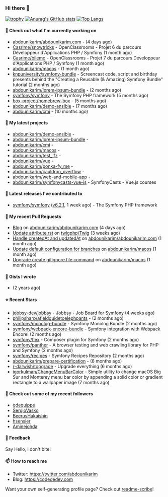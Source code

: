 ### Hi there 👋

[![trophy](https://github-profile-trophy.vercel.app/?username=abdounikarim&theme=onestar&row=1&column=7&no-frame=true&margin-w=13)](https://github.com/ryo-ma/github-profile-trophy)
[![Anurag's GitHub stats](https://github-readme-stats.vercel.app/api?username=abdounikarim&show_icons=true&theme=dark&count_private=true&hide_border=true)](https://github.com/anuraghazra/github-readme-stats)
[![Top Langs](https://github-readme-stats.vercel.app/api/top-langs/?username=abdounikarim&langs_count=8&layout=compact&theme=dark&hide_border=true)](https://github.com/anuraghazra/github-readme-stats)

#### 👷 Check out what I'm currently working on

- [abdounikarim/abdounikarim.com](https://github.com/abdounikarim/abdounikarim.com) -  (4 days ago)
- [Casrime/snowtricks](https://github.com/Casrime/snowtricks) - OpenClassrooms - Projet 6 du parcours Développeur d&#39;Applications PHP / Symfony (1 month ago)
- [Casrime/bilemo](https://github.com/Casrime/bilemo) - OpenClassrooms - Projet 7 du parcours Développeur d&#39;Applications PHP / Symfony (1 month ago)
- [abdounikarim/macos](https://github.com/abdounikarim/macos) -  (1 month ago)
- [knpuniversity/symfony-bundle](https://github.com/knpuniversity/symfony-bundle) - Screencast code, script and birthday presents behind the &#34;Creating a Reusable (&amp; Amazing) Symfony Bundle&#34; tutorial (2 months ago)
- [abdounikarim/lorem-ipsum-bundle](https://github.com/abdounikarim/lorem-ipsum-bundle) -  (2 months ago)
- [symfony/symfony](https://github.com/symfony/symfony) - The Symfony PHP framework (5 months ago)
- [box-project/homebrew-box](https://github.com/box-project/homebrew-box) -  (5 months ago)
- [abdounikarim/demo-ansible](https://github.com/abdounikarim/demo-ansible) -  (7 months ago)
- [abdounikarim/cmi](https://github.com/abdounikarim/cmi) -  (10 months ago)

#### 🌱 My latest projects

- [abdounikarim/demo-ansible](https://github.com/abdounikarim/demo-ansible) - 
- [abdounikarim/lorem-ipsum-bundle](https://github.com/abdounikarim/lorem-ipsum-bundle) - 
- [abdounikarim/cmi](https://github.com/abdounikarim/cmi) - 
- [abdounikarim/macos](https://github.com/abdounikarim/macos) - 
- [abdounikarim/test_lfz](https://github.com/abdounikarim/test_lfz) - 
- [abdounikarim/vue](https://github.com/abdounikarim/vue) - 
- [abdounikarim/ponka-fy_me](https://github.com/abdounikarim/ponka-fy_me) - 
- [abdounikarim/cauldron_overflow](https://github.com/abdounikarim/cauldron_overflow) - 
- [abdounikarim/web-and-mobile-app](https://github.com/abdounikarim/web-and-mobile-app) - 
- [abdounikarim/symfonycasts-vue-js](https://github.com/abdounikarim/symfonycasts-vue-js) - SymfonyCasts - Vue.js courses

#### 🔭 Latest releases I've contributed to

- [symfony/symfony](https://github.com/symfony/symfony) ([v6.2.1](https://github.com/symfony/symfony/releases/tag/v6.2.1), 1 week ago) - The Symfony PHP framework

#### 🔨 My recent Pull Requests

- [Blog](https://github.com/abdounikarim/abdounikarim.com/pull/176) on [abdounikarim/abdounikarim.com](https://github.com/abdounikarim/abdounikarim.com) (4 days ago)
- [Update attribute.rst](https://github.com/twigphp/Twig/pull/3775) on [twigphp/Twig](https://github.com/twigphp/Twig) (3 weeks ago)
- [Handle createdAt and updatedAt](https://github.com/abdounikarim/abdounikarim.com/pull/173) on [abdounikarim/abdounikarim.com](https://github.com/abdounikarim/abdounikarim.com) (1 month ago)
- [Update default configuration for branches](https://github.com/abdounikarim/macos/pull/4) on [abdounikarim/macos](https://github.com/abdounikarim/macos) (1 month ago)
- [Upgrade create gitignore file command](https://github.com/abdounikarim/macos/pull/3) on [abdounikarim/macos](https://github.com/abdounikarim/macos) (1 month ago)

#### 📓 Gists I wrote

- [](https://gist.github.com/b237278802559acb0bcf1e2516ba718e) (2 years ago)

#### ⭐ Recent Stars

- [jobbsy-dev/jobbsy](https://github.com/jobbsy-dev/jobbsy) - Jobbsy - Job Board for Symfony (4 weeks ago)
- [philipsharp/afieldguidetoelephpants](https://github.com/philipsharp/afieldguidetoelephpants) -  (2 months ago)
- [symfony/monolog-bundle](https://github.com/symfony/monolog-bundle) - Symfony Monolog Bundle (2 months ago)
- [symfony/webpack-encore-bundle](https://github.com/symfony/webpack-encore-bundle) - Symfony integration with Webpack Encore! (2 months ago)
- [symfony/flex](https://github.com/symfony/flex) - Composer plugin for Symfony (2 months ago)
- [symfony/panther](https://github.com/symfony/panther) - A browser testing and web crawling library for PHP and Symfony (2 months ago)
- [symfony/recipes](https://github.com/symfony/recipes) - Symfony Recipes Repository (2 months ago)
- [abdounikarim/prepare-certification](https://github.com/abdounikarim/prepare-certification) -  (6 months ago)
- [r-darwish/topgrade](https://github.com/r-darwish/topgrade) - Upgrade everything (6 months ago)
- [igorkulman/ChangeMenuBarColor](https://github.com/igorkulman/ChangeMenuBarColor) - Simple utility to change macOS Big Sur and Monterey menu bar color by appending a solid color or gradient rectangle to a wallpaper image (7 months ago)

#### 👯 Check out some of my recent followers

- [qdequippe](https://github.com/qdequippe)
- [SergioVasko](https://github.com/SergioVasko)
- [BeerusHakaishin](https://github.com/BeerusHakaishin)
- [hsensier](https://github.com/hsensier)
- [Aminejohda](https://github.com/Aminejohda)

#### 💬 Feedback

Say Hello, I don't bite!

#### 📫 How to reach me

- Twitter: https://twitter.com/abdounikarim
- Blog: https://codededev.com

Want your own self-generating profile page? Check out [readme-scribe](https://github.com/muesli/readme-scribe)!

